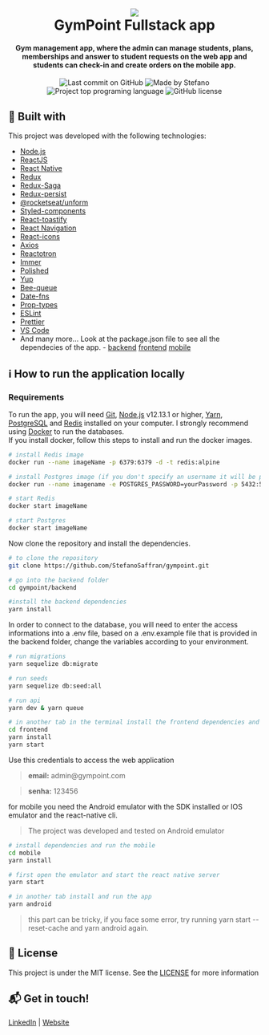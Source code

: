<h1 align="center">
    <img src="https://res.cloudinary.com/stefanosaffran/image/upload/v1576226426/kxmdozm0odu7e0twlhx3.svg" />
    <br>
    GymPoint Fullstack app
</h1>

<h4 align="center">
  Gym management app, where the admin can manage students, plans, memberships and answer to student requests on the web app and students can check-in and create orders on the mobile app.
</h4>

<p align="center">
<img alt="Last commit on GitHub" src="https://img.shields.io/github/last-commit/StefanoSaffran/gympoint?color=EE4D64">
<img alt="Made by Stefano" src="https://img.shields.io/badge/made%20by-StefanoSaffran-%20?color=EE4D64">
<img alt="Project top programing language" src="https://img.shields.io/github/languages/top/StefanoSaffran/gympoint?color=ee4d64">
<img alt="GitHub license" src="https://img.shields.io/github/license/StefanoSaffran/gympoint?color=ee4d64">
</p> 

## :rocket: Built with

This project was developed with the following technologies:

-  [Node.js](https://nodejs.org/)
-  [ReactJS](https://reactjs.org/)
-  [React Native](https://facebook.github.io/react-native/)
-  [Redux](https://redux.js.org/)
-  [Redux-Saga](https://redux-saga.js.org/)
-  [Redux-persist](https://github.com/rt2zz/redux-persist)
-  [@rocketseat/unform](https://github.com/Rocketseat/unform)
-  [Styled-components](https://www.styled-components.com/)
-  [React-toastify](https://github.com/fkhadra/react-toastify)
-  [React Navigation](https://reactnavigation.org/)
-  [React-icons](https://react-icons.netlify.com/)
-  [Axios](https://github.com/axios/axios)
-  [Reactotron](https://infinite.red/reactotron)
-  [Immer](https://github.com/immerjs/immer)
-  [Polished](https://polished.js.org/)
-  [Yup](https://www.npmjs.com/package/yup)
-  [Bee-queue](https://github.com/bee-queue/bee-queue)
-  [Date-fns](https://date-fns.org/)
-  [Prop-types](https://www.npmjs.com/package/prop-types)
-  [ESLint](https://eslint.org/)
-  [Prettier](https://prettier.io/)
-  [VS Code](https://code.visualstudio.com/)
-  And many more... Look at the package.json file to see all the dependecies of the app. - [backend](https://github.com/StefanoSaffran/gympoint/blob/master/backend/package.json) [frontend](https://github.com/StefanoSaffran/gympoint/blob/master/frontend/package.json) [mobile](https://github.com/StefanoSaffran/gympoint/blob/master/mobile/package.json)

## :information_source: How to run the application locally
### Requirements
To run the app, you will need [Git](https://git-scm.com), [Node.js](https://nodejs.org/) v12.13.1 or higher, [Yarn](https://yarnpkg.com/), [PostgreSQL](https://www.postgresql.org/) and [Redis](https://redis.io/) installed on your computer. I strongly recommend using [Docker](https://www.docker.com/) to run the databases.
<br>
If you install docker, follow this steps to install and run the docker images.

```bash
# install Redis image
docker run --name imageName -p 6379:6379 -d -t redis:alpine

# install Postgres image (if you don't specify an username it will be postgres by default)
docker run --name imagename -e POSTGRES_PASSWORD=yourPassword -p 5432:5432 -d postgres

# start Redis
docker start imageName

# start Postgres
docker start imageName

```
Now clone the repository and install the dependencies.
```bash
# to clone the repository
git clone https://github.com/StefanoSaffran/gympoint.git

# go into the backend folder
cd gympoint/backend

#install the backend dependencies
yarn install

```
In order to connect to the database, you will need to enter the access informations into a .env file, based on a .env.example file that is provided in the backend folder, change the variables according to your environment.
```bash
# run migrations
yarn sequelize db:migrate

# run seeds
yarn sequelize db:seed:all

# run api
yarn dev & yarn queue

# in another tab in the terminal install the frontend dependencies and run it 
cd frontend
yarn install
yarn start
```
Use this credentials to access the web application
<blockquote><strong>email:</strong> admin@gympoint.com</blockquote>
<blockquote> <strong>senha:</strong> 123456</blockquote>

for mobile you need the Android emulator with the SDK installed or IOS emulator and the react-native cli.

<blockquote>The project was developed and tested on Android emulator</blockquote>

```bash
# install dependencies and run the mobile
cd mobile
yarn install

# first open the emulator and start the react native server
yarn start

# in another tab install and run the app
yarn android

```
<blockquote>this part can be tricky, if you face some error, try running yarn start --reset-cache and yarn android again.</blockquote>

## :page_facing_up: License

This project is under the MIT license. See the [LICENSE](https://github.com/StefanoSaffran/gympoint/blob/master/LICENSE) for more information

## :mailbox_with_mail: Get in touch!

[LinkedIn](https://www.linkedin.com/in/stefanosaffran/) | [Website](https://stefanosaffran.com)